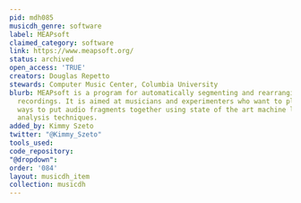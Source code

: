 ```yaml
---
pid: mdh085
musicdh_genre: software
label: MEAPsoft
claimed_category: software
link: https://www.meapsoft.org/
status: archived
open_access: 'TRUE'
creators: Douglas Repetto
stewards: Computer Music Center, Columbia University
blurb: MEAPsoft is a program for automatically segmenting and rearranging music audio
  recordings. It is aimed at musicians and experimenters who want to play with new
  ways to put audio fragments together using state of the art machine listening and
  analysis techniques.
added_by: Kimmy Szeto
twitter: "@Kimmy_Szeto"
tools_used: 
code_repository: 
"@dropdown": 
order: '084'
layout: musicdh_item
collection: musicdh
---
```

